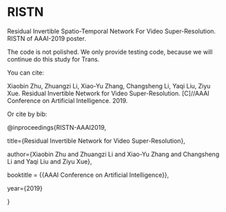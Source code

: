 # RISTN
Residual Invertible Spatio-Temporal Network For Video Super-Resolution.
RISTN of AAAI-2019 poster.

The code is not polished.
We only provide testing code, because we will continue do this study for Trans.

You can cite:

Xiaobin Zhu, Zhuangzi Li, Xiao-Yu Zhang, Changsheng Li, Yaqi Liu, Ziyu Xue. Residual Invertible Network for Video Super-Resolution. [C]//AAAI Conference on Artificial Intelligence. 2019.

Or cite by bib:

@inproceedings{RISTN-AAAI2019,

title={Residual Invertible Network for Video Super-Resolution},

author={Xiaobin Zhu and Zhuangzi Li and Xiao-Yu Zhang and Changsheng Li and Yaqi Liu and Ziyu Xue},

booktitle = {{AAAI Conference on Artificial Intelligence}},

year={2019}

}
